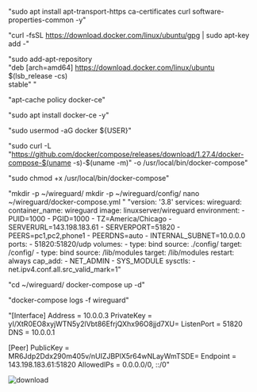 "sudo apt install apt-transport-https ca-certificates curl software-properties-common -y"

"curl -fsSL https://download.docker.com/linux/ubuntu/gpg | sudo apt-key add -"

"sudo add-apt-repository \
   "deb [arch=amd64] https://download.docker.com/linux/ubuntu \
   $(lsb_release -cs) \
   stable" " 
   
"apt-cache policy docker-ce"

"sudo apt install docker-ce -y"

"sudo usermod -aG docker ${USER}"

"sudo curl -L "https://github.com/docker/compose/releases/download/1.27.4/docker-compose-$(uname -s)-$(uname -m)" -o /usr/local/bin/docker-compose"

"sudo chmod +x /usr/local/bin/docker-compose"

"mkdir -p ~/wireguard/
mkdir -p ~/wireguard/config/
nano ~/wireguard/docker-compose.yml " 
"version: '3.8'
services:
  wireguard:
    container_name: wireguard
    image: linuxserver/wireguard
    environment:
      - PUID=1000
      - PGID=1000
      - TZ=America/Chicago
      - SERVERURL=143.198.183.61
      - SERVERPORT=51820
      - PEERS=pc1,pc2,phone1
      - PEERDNS=auto
      - INTERNAL_SUBNET=10.0.0.0
    ports:
      - 51820:51820/udp
    volumes:
      - type: bind
        source: ./config/
        target: /config/
      - type: bind
        source: /lib/modules
        target: /lib/modules
    restart: always
    cap_add:
      - NET_ADMIN
      - SYS_MODULE
    sysctls:
      - net.ipv4.conf.all.src_valid_mark=1"
      
"cd ~/wireguard/
docker-compose up -d"

"docker-compose logs -f wireguard"

"[Interface]
Address = 10.0.0.3
PrivateKey = yI/XtR0EO8xyjWTN5y2lVbt86EfrjQXhx96O8jjd7XU=
ListenPort = 51820
DNS = 10.0.0.1

[Peer]
PublicKey = MR6Jdp2Ddx290m405v/nUIZJBPlX5r64wNLayWmTSDE=
Endpoint = 143.198.183.61:51820
AllowedIPs = 0.0.0.0/0, ::/0"


![download](https://user-images.githubusercontent.com/19178865/144699324-e97ecbb1-12b4-47e7-b2bd-6a5a868f159d.png)

